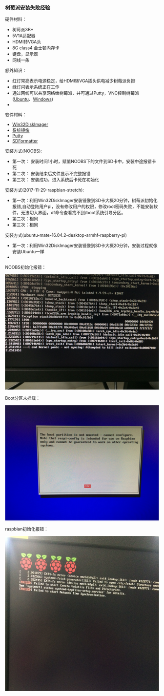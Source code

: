 ### 树莓派安装失败经验

硬件材料：

- 树莓派3B+
- 5V1A适配器
- HDMI转VGA头
- 8G class4 金士顿内存卡
- 键盘，显示器
- 网线一条

额外知识：

- 红灯常亮表示电源稳定，给HDMI转VGA插头供电减少树莓派负担
- 绿灯闪表示系统正在工作
- 通过网线可以共享网络给树莓派，并可通过Putty，VNC控制树莓派([Ubuntu](https://www.embbnux.com/2014/03/24/on_ubuntu_use_vnc_connect_raspberry/)、[Windows](http://blog.csdn.net/github_38111866/article/details/76038665))
-

软件材料：

- [Win32DiskImager](https://sourceforge.net/projects/win32diskimager/)
- [系统镜像](https://www.raspberrypi.org/downloads/)
- [Putty](https://www.chiark.greenend.org.uk/~sgtatham/putty/latest.html)
- [SDFormatter](https://www.sdcard.org/downloads/formatter_4/)

安装方式(NOOBS):

- 第一次： 安装时间1小时，赋值NOOBS下的文件到SD卡中，安装中途报错卡死
- 第二次： 安装结束后文件显示不完整报错
- 第三次： 安装成功，进入系统后卡死在初始化

安装方式(2017-11-29-raspbian-stretch):

- 第一次：利用Win32DiskImager安装镜像到SD卡大概20分钟，树莓派初始化报错,自动登陆用户pi，没有修改用户的权限，修改root密码失败，不能安装软件，无法切入界面，df命令查看找不到/boot系统引导分区。
- 第二次：相同
- 第三次：相同

安装方式(ubuntu-mate-16.04.2-desktop-armhf-raspberry-pi)

- 第一次：利用Win32DiskImager安装镜像到SD卡大概20分钟，安装过程就像安装Ubuntu一样
- 

NOOBS初始化报错：

![initError](/install/bug3.jpg)

Boot分区未挂载：

![BootError](/install/bug2.jpg)

raspbian初始化报错：

![initErrot](/install/bug1.jpg)
